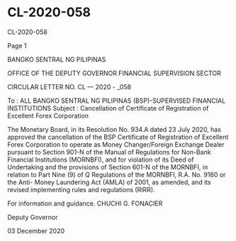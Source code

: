 # CL-2020-058

CL-2020-058

Page 1

BANGKO SENTRAL NG PILIPINAS

OFFICE OF THE DEPUTY GOVERNOR FINANCIAL SUPERVISION SECTOR

CIRCULAR LETTER NO. CL — 2020 - _058

To : ALL BANGKO SENTRAL NG PILIPINAS (BSP)-SUPERVISED FINANCIAL INSTITUTIONS Subject : Cancellation of Certificate of Registration of Excellent Forex Corporation

The Monetary Board, in its Resolution No. 934.A dated 23 July 2020, has approved the cancellation of the BSP Certificate of Registration of Excellent Forex Corporation to operate as Money Changer/Foreign Exchange Dealer pursuant to Section 901-N of the Manual of Regulations for Non-Bank Financial Institutions (MORNBFI), and for violation of its Deed of Undertaking and the provisions of Section 601-N of the MORNBFI, in relation to Part Nine (9) of Q Regulations of the MORNBFI, R.A. No. 9160 or the Anti- Money Laundering Act (AMLA) of 2001, as amended, and its revised implementing rules and regulations (RIRR).

For information and guidance.  CHUCHI G. FONACIER

Deputy Governor

03 December 2020